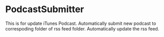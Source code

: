 # PodcastSubmitter
This is for update iTunes Podcast.
Automatically submit new podcast to correspoding folder of rss feed folder.
Automatically update the rss feed.

